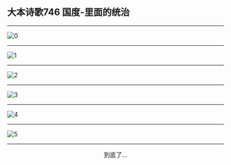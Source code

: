 
## 大本诗歌746 国度-里面的统治
        
<div id="aplayer0"></div>

<div id="aplayer1"></div>

<div id="aplayer2"></div>

---

<img alt="0" data-original="https://cdn.jsdelivr.net/gh/k34869/shi/data/d0745/0">

---

<img alt="1" data-original="https://cdn.jsdelivr.net/gh/k34869/shi/data/d0745/1">

---

<img alt="2" data-original="https://cdn.jsdelivr.net/gh/k34869/shi/data/d0745/2">

---

<img alt="3" data-original="https://cdn.jsdelivr.net/gh/k34869/shi/data/d0745/3">

---

<img alt="4" data-original="https://cdn.jsdelivr.net/gh/k34869/shi/data/d0745/4">

---

<img alt="5" data-original="https://cdn.jsdelivr.net/gh/k34869/shi/data/d0745/5">

---

<p style="text-align: center">到底了...</p>

<script src="/js/dist-view.js"></script>

<script>
MAIN.id = 'd0745';
        
const ap0 = new APlayer({
    container: document.getElementById('aplayer0'),
    volume: 1,
    loop: 'none',
    preload: 'none',
    audio: [{
        name: '大本诗歌746.mp3',
        artist: '大本诗歌',
        url: 'https://res.wx.qq.com/voice/getvoice?mediaid=MzI0NTk3MDM5M18yMjQ3NDk4MDky',
        cover: '/favicon'
    }]
});
const ap1 = new APlayer({
    container: document.getElementById('aplayer1'),
    volume: 1,
    loop: 'none',
    preload: 'none',
    audio: [{
        name: '大本诗歌746第一节领唱.mp3',
        artist: '大本诗歌',
        url: 'https://res.wx.qq.com/voice/getvoice?mediaid=MzI0NTk3MDM5M18yMjQ3NDk4MDkz',
        cover: '/favicon'
    }]
});
const ap2 = new APlayer({
    container: document.getElementById('aplayer2'),
    volume: 1,
    loop: 'none',
    preload: 'none',
    audio: [{
        name: '大本诗歌746教唱版.mp3',
        artist: '大本诗歌',
        url: 'https://res.wx.qq.com/voice/getvoice?mediaid=MzI0NTk3MDM5M18yMjQ3NDk4MDk0',
        cover: '/favicon'
    }]
});
</script>
